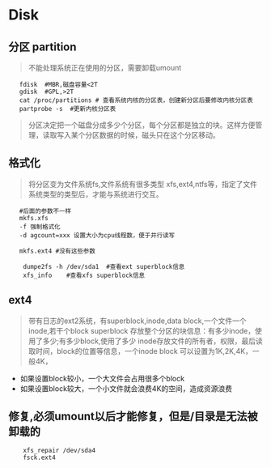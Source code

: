 # Disk

## 分区 partition
> 不能处理系统正在使用的分区，需要卸载umount
```
   fdisk  #MBR,磁盘容量<2T
   gdisk  #GPL,>2T
   cat /proc/partitions # 查看系统内核的分区表，创建新分区后要修改内核分区表
   partprobe -s  #更新内核分区表
```
> 分区决定把一个磁盘分成多少个分区，每个分区都是独立的块。这样方便管理，读取写入某个分区数据的时候，磁头只在这个分区移动。

## 格式化
> 将分区变为文件系统fs,文件系统有很多类型 xfs,ext4,ntfs等，指定了文件系统类型的类型后，才能与系统进行交互。
```
   #后面的参数不一样
   mkfs.xfs
   -f 强制格式化
   -d agcount=xxx 设置大小为cpu线程数，便于并行读写

   mkfs.ext4 #没有这些参数
```

```
    dumpe2fs -h /dev/sda1  #查看ext superblock信息
    xfs_info    #查看xfs superblock信息
```

## ext4
> 带有日志的ext2系统，有superblock,inode,data block,一个文件一个inode,若干个block
superblock 存放整个分区的块信息：有多少inode，使用了多少;有多少block,使用了多少
inode存放文件的所有者，权限，最后读取时间，block的位置等信息，一个inode
block 可以设置为1K,2K,4K，一般4K，
* 如果设置block较小，一个大文件会占用很多个block
* 如果设置block较大，一个小文件就会浪费4K的空间，造成资源浪费

## 修复,必须umount以后才能修复，但是/目录是无法被卸载的
```
    xfs_repair /dev/sda4
    fsck.ext4   
```